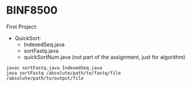 # BINF8500

First Project:
  - QuickSort:
    - IndexedSeq.java
    - sortFastq.java
    - quickSortNum.java (not part of the assignment, just for algorithm)
 ```
javac sortFastq.java IndexedSeq.java
java sortFastq /absolute/path/to/fastq/file /absolute/path/to/output/file
 ```

